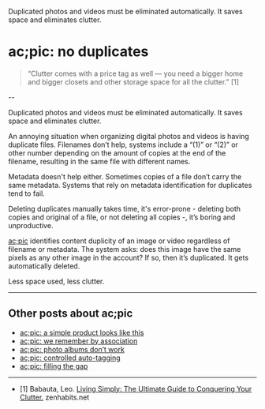 Duplicated photos and videos must be eliminated automatically. It saves space and eliminates clutter.
# ac;pic: no duplicates

> “Clutter comes with a price tag as well — you need a bigger home and bigger closets and other storage space for all the clutter.” [1]

--

Duplicated photos and videos must be eliminated automatically. It saves space and eliminates clutter.

An annoying situation when organizing digital photos and videos is having duplicate files. Filenames don’t help, systems include a “(1)” or “(2)” or other number depending on the amount of copies at the end of the filename, resulting in the same file with different names.

Metadata doesn't help either. Sometimes copies of a file don’t carry the same metadata. Systems that rely on metadata identification for duplicates tend to fail. 

Deleting duplicates manually takes time, it's error-prone - deleting both copies and original of a file, or not deleting all copies -, it’s boring and unproductive.

<a href="https://altocode.nl/pic/" target="_blank">ac;pic</a> identifies content duplicity of an image or video regardless of filename or metadata. The system asks: does this image have the same pixels as any other image in the account? If so, then it’s duplicated. It gets automatically deleted. 

Less space used, less clutter. 

---

## Other posts about ac;pic
- <a href="https://altocode.nl/blog/a-simple-product-looks-like-this" target="_blank">ac;pic: a simple product looks like this</a> 
- <a href="https://altocode.nl/blog/we-remember-by-association" target="_blank">ac;pic: we remember by association</a>
- <a href="https://altocode.nl/blog/photo-albums-dont-work" target="_blank">ac;pic: photo albums don’t work</a>
- <a href="https://altocode.nl/blog/controlled-auto-tagging" target="_blank">ac;pic: controlled auto-tagging</a>
- <a href="https://altocode.nl/blog/filling-the-gap" target="_blank">ac;pic: filling the gap</a>   

---

- [1] Babauta, Leo. <a href="https://zenhabits.net/living-simply-the-ultimate-guide-to-conquering-your-clutter/" target="_blank">Living Simply: The Ultimate Guide to Conquering Your Clutter.</a> zenhabits.net
